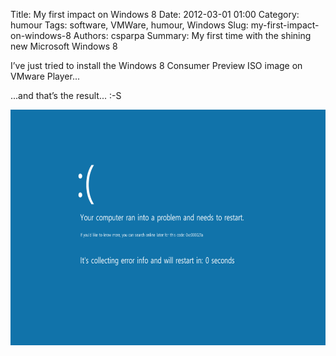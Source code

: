 ﻿Title: My first impact on Windows 8
Date: 2012-03-01 01:00
Category: humour
Tags: software, VMWare, humour, Windows
Slug: my-first-impact-on-windows-8
Authors: csparpa
Summary: My first time with the shining new Microsoft Windows 8

I’ve just tried to install the Windows 8 Consumer Preview ISO image on VMware Player...  

...and that’s the result... :-S  

![My first impact on Windows 8](/blog/img/blue-screen-win8.png "Windows 8 BSoD")
